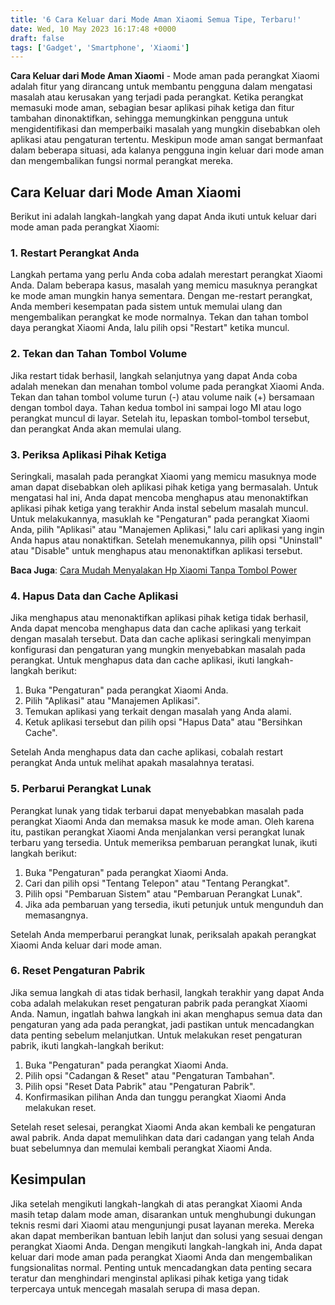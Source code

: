```yaml
---
title: '6 Cara Keluar dari Mode Aman Xiaomi Semua Tipe, Terbaru!'
date: Wed, 10 May 2023 16:17:48 +0000
draft: false
tags: ['Gadget', 'Smartphone', 'Xiaomi']
---
```


**Cara Keluar dari Mode Aman Xiaomi** - Mode aman pada perangkat Xiaomi adalah fitur yang dirancang untuk membantu pengguna dalam mengatasi masalah atau kerusakan yang terjadi pada perangkat. Ketika perangkat memasuki mode aman, sebagian besar aplikasi pihak ketiga dan fitur tambahan dinonaktifkan, sehingga memungkinkan pengguna untuk mengidentifikasi dan memperbaiki masalah yang mungkin disebabkan oleh aplikasi atau pengaturan tertentu. Meskipun mode aman sangat bermanfaat dalam beberapa situasi, ada kalanya pengguna ingin keluar dari mode aman dan mengembalikan fungsi normal perangkat mereka.

Cara Keluar dari Mode Aman Xiaomi
---------------------------------

Berikut ini adalah langkah-langkah yang dapat Anda ikuti untuk keluar dari mode aman pada perangkat Xiaomi:

### 1\. Restart Perangkat Anda

Langkah pertama yang perlu Anda coba adalah merestart perangkat Xiaomi Anda. Dalam beberapa kasus, masalah yang memicu masuknya perangkat ke mode aman mungkin hanya sementara. Dengan me-restart perangkat, Anda memberi kesempatan pada sistem untuk memulai ulang dan mengembalikan perangkat ke mode normalnya. Tekan dan tahan tombol daya perangkat Xiaomi Anda, lalu pilih opsi "Restart" ketika muncul.

### 2\. Tekan dan Tahan Tombol Volume

Jika restart tidak berhasil, langkah selanjutnya yang dapat Anda coba adalah menekan dan menahan tombol volume pada perangkat Xiaomi Anda. Tekan dan tahan tombol volume turun (-) atau volume naik (+) bersamaan dengan tombol daya. Tahan kedua tombol ini sampai logo MI atau logo perangkat muncul di layar. Setelah itu, lepaskan tombol-tombol tersebut, dan perangkat Anda akan memulai ulang.

### 3\. Periksa Aplikasi Pihak Ketiga

Seringkali, masalah pada perangkat Xiaomi yang memicu masuknya mode aman dapat disebabkan oleh aplikasi pihak ketiga yang bermasalah. Untuk mengatasi hal ini, Anda dapat mencoba menghapus atau menonaktifkan aplikasi pihak ketiga yang terakhir Anda instal sebelum masalah muncul. Untuk melakukannya, masuklah ke "Pengaturan" pada perangkat Xiaomi Anda, pilih "Aplikasi" atau "Manajemen Aplikasi," lalu cari aplikasi yang ingin Anda hapus atau nonaktifkan. Setelah menemukannya, pilih opsi "Uninstall" atau "Disable" untuk menghapus atau menonaktifkan aplikasi tersebut.

**Baca Juga**: [Cara Mudah Menyalakan Hp Xiaomi Tanpa Tombol Power](https://blog.ajiekusumadhany.com/menyalakan-hp-xiaomi-tanpa-tombol-power/)

### 4\. Hapus Data dan Cache Aplikasi

Jika menghapus atau menonaktifkan aplikasi pihak ketiga tidak berhasil, Anda dapat mencoba menghapus data dan cache aplikasi yang terkait dengan masalah tersebut. Data dan cache aplikasi seringkali menyimpan konfigurasi dan pengaturan yang mungkin menyebabkan masalah pada perangkat. Untuk menghapus data dan cache aplikasi, ikuti langkah-langkah berikut:

1.  Buka "Pengaturan" pada perangkat Xiaomi Anda.
2.  Pilih "Aplikasi" atau "Manajemen Aplikasi".
3.  Temukan aplikasi yang terkait dengan masalah yang Anda alami.
4.  Ketuk aplikasi tersebut dan pilih opsi "Hapus Data" atau "Bersihkan Cache".

Setelah Anda menghapus data dan cache aplikasi, cobalah restart perangkat Anda untuk melihat apakah masalahnya teratasi.

### 5\. Perbarui Perangkat Lunak

Perangkat lunak yang tidak terbarui dapat menyebabkan masalah pada perangkat Xiaomi Anda dan memaksa masuk ke mode aman. Oleh karena itu, pastikan perangkat Xiaomi Anda menjalankan versi perangkat lunak terbaru yang tersedia. Untuk memeriksa pembaruan perangkat lunak, ikuti langkah berikut:

1.  Buka "Pengaturan" pada perangkat Xiaomi Anda.
2.  Cari dan pilih opsi "Tentang Telepon" atau "Tentang Perangkat".
3.  Pilih opsi "Pembaruan Sistem" atau "Pembaruan Perangkat Lunak".
4.  Jika ada pembaruan yang tersedia, ikuti petunjuk untuk mengunduh dan memasangnya.

Setelah Anda memperbarui perangkat lunak, periksalah apakah perangkat Xiaomi Anda keluar dari mode aman.

### 6\. Reset Pengaturan Pabrik

Jika semua langkah di atas tidak berhasil, langkah terakhir yang dapat Anda coba adalah melakukan reset pengaturan pabrik pada perangkat Xiaomi Anda. Namun, ingatlah bahwa langkah ini akan menghapus semua data dan pengaturan yang ada pada perangkat, jadi pastikan untuk mencadangkan data penting sebelum melanjutkan. Untuk melakukan reset pengaturan pabrik, ikuti langkah-langkah berikut:

1.  Buka "Pengaturan" pada perangkat Xiaomi Anda.
2.  Pilih opsi "Cadangan & Reset" atau "Pengaturan Tambahan".
3.  Pilih opsi "Reset Data Pabrik" atau "Pengaturan Pabrik".
4.  Konfirmasikan pilihan Anda dan tunggu perangkat Xiaomi Anda melakukan reset.

Setelah reset selesai, perangkat Xiaomi Anda akan kembali ke pengaturan awal pabrik. Anda dapat memulihkan data dari cadangan yang telah Anda buat sebelumnya dan memulai kembali perangkat Xiaomi Anda.

Kesimpulan
----------

Jika setelah mengikuti langkah-langkah di atas perangkat Xiaomi Anda masih tetap dalam mode aman, disarankan untuk menghubungi dukungan teknis resmi dari Xiaomi atau mengunjungi pusat layanan mereka. Mereka akan dapat memberikan bantuan lebih lanjut dan solusi yang sesuai dengan perangkat Xiaomi Anda. Dengan mengikuti langkah-langkah ini, Anda dapat keluar dari mode aman pada perangkat Xiaomi Anda dan mengembalikan fungsionalitas normal. Penting untuk mencadangkan data penting secara teratur dan menghindari menginstal aplikasi pihak ketiga yang tidak terpercaya untuk mencegah masalah serupa di masa depan.